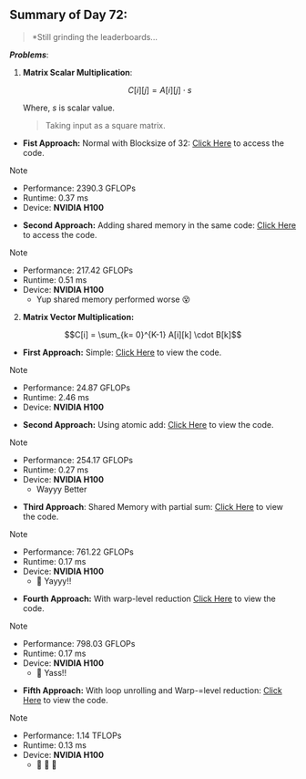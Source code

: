 ## Summary of Day 72:

> *Still grinding the leaderboards...

***Problems***:

1. **Matrix Scalar Multiplication**:

    $$C[i][j] = A[i][j] \cdot s$$

    Where, $s$ is scalar value. 

    > Taking input as a square matrix.

- **Fist Approach:** Normal with Blocksize of 32: [Click Here](./matrix_scalar_1.cu) to access the code.

> [!note]
> - Performance: $2390.3 \text{ GFLOPs}$
> - Runtime: $0.37 \text{ ms}$
> - Device: **NVIDIA H100**

- **Second Approach:** Adding shared memory in the same code: [Click Here](./matrix_scalar2.cu) to access the code.

> [!note]
> - Performance: $217.42 \text{ GFLOPs}$
> - Runtime: $0.51 \text{ ms}$
> - Device: **NVIDIA H100**
>   - Yup shared memory performed worse 😵

2. **Matrix Vector Multiplication:**

$$C[i] = \sum_{k= 0}^{K-1} A[i][k] \cdot B[k]$$

- **First Approach:** Simple: [Click Here](./mat_vect_1.cu) to view the code.

> [!note]
> - Performance: $24.87 \text{ GFLOPs}$
> - Runtime: $2.46 \text{ ms}$
> - Device: **NVIDIA H100**

- **Second Approach:** Using atomic add: [Click Here](./mat_vect_2.cu) to view the code.

> [!note]
> - Performance: $254.17 \text{ GFLOPs}$
> - Runtime: $0.27 \text{ ms}$
> - Device: **NVIDIA H100**
>   - Wayyy Better

- **Third Approach**: Shared Memory with partial sum: [Click Here](./mat_vect_3.cu) to view the code.

> [!note]
> - Performance: $761.22 \text{ GFLOPs}$
> - Runtime: $0.17 \text{ ms}$
> - Device: **NVIDIA H100**
>   - 🥳 Yayyy!! 

- **Fourth Approach:** With warp-level reduction [Click Here](./mat_vect_4.cu) to view the code.

> [!note]
> - Performance: $798.03 \text{ GFLOPs}$
> - Runtime: $0.17 \text{ ms}$
> - Device: **NVIDIA H100**
>   - 💪 Yass!! 

- **Fifth Approach:** With loop unrolling and Warp-=level reduction: [Click Here](./mat_vect_4.cu) to view the code.

> [!note]
> - Performance: $1.14 \text{ TFLOPs}$
> - Runtime: $0.13 \text{ ms}$
> - Device: **NVIDIA H100**
>   - 🤯 🤯 🤯  